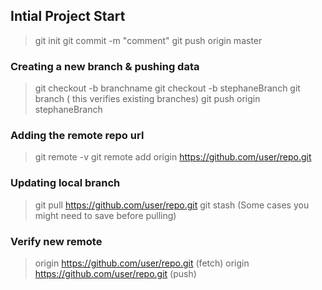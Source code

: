 ## Intial Project Start 

> git init
> git commit -m "comment"
> git push origin master

### Creating a new branch & pushing data

> git checkout -b branchname
> git checkout -b stephaneBranch
> git branch ( this verifies existing branches)
> git push origin stephaneBranch 

### Adding the remote repo url 

> git remote -v
> git remote add origin https://github.com/user/repo.git

### Updating local branch
> git pull https://github.com/user/repo.git
> git stash (Some cases you might need to save before pulling)

### Verify new remote

> origin  https://github.com/user/repo.git (fetch)
> origin  https://github.com/user/repo.git (push)